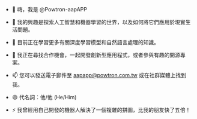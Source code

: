 - 👋 嗨，我是 @Powtron-aapAPP

- 👀 我的興趣是探索人工智慧和機器學習的世界，以及如何將它們應用於現實生活問題。

- 🌱 目前正在學習更多有關深度學習模型和自然語言處理的知識。

- 💞️ 我正在尋找合作機會，一起開發創新型應用程式，或者參與有趣的開源專案。

- 📫 您可以發送電子郵件至 aapapp@powtron.com.tw 或在社群媒體上找到我。

- 😄 代名詞：他/他 (He/Him)

- ⚡ 我曾經用自己開發的機器人解決了一個複雜的拼圖，比我的朋友快了五倍！
